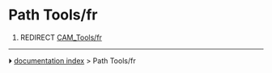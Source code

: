 # Path Tools/fr
1.  REDIRECT [CAM_Tools/fr](CAM_Tools/fr.md)



---
⏵ [documentation index](../README.md) > Path Tools/fr
